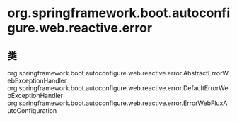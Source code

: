 # org.springframework.boot.autoconfigure.web.reactive.error

## 类

org.springframework.boot.autoconfigure.web.reactive.error.AbstractErrorWebExceptionHandler
org.springframework.boot.autoconfigure.web.reactive.error.DefaultErrorWebExceptionHandler
org.springframework.boot.autoconfigure.web.reactive.error.ErrorWebFluxAutoConfiguration




